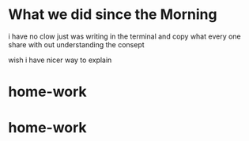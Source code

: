 # What we did since the Morning
i have no clow just was writing in the terminal and copy what every one share with out understanding the consept 


wish i have nicer way to explain
# home-work
# home-work
